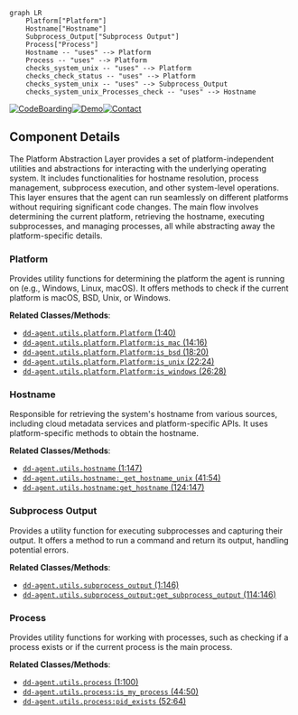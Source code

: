 ```mermaid
graph LR
    Platform["Platform"]
    Hostname["Hostname"]
    Subprocess_Output["Subprocess Output"]
    Process["Process"]
    Hostname -- "uses" --> Platform
    Process -- "uses" --> Platform
    checks_system_unix -- "uses" --> Platform
    checks_check_status -- "uses" --> Platform
    checks_system_unix -- "uses" --> Subprocess_Output
    checks_system_unix_Processes_check -- "uses" --> Hostname
```
[![CodeBoarding](https://img.shields.io/badge/Generated%20by-CodeBoarding-9cf?style=flat-square)](https://github.com/CodeBoarding/GeneratedOnBoardings)[![Demo](https://img.shields.io/badge/Try%20our-Demo-blue?style=flat-square)](https://www.codeboarding.org/demo)[![Contact](https://img.shields.io/badge/Contact%20us%20-%20codeboarding@gmail.com-lightgrey?style=flat-square)](mailto:codeboarding@gmail.com)

## Component Details

The Platform Abstraction Layer provides a set of platform-independent utilities and abstractions for interacting with the underlying operating system. It includes functionalities for hostname resolution, process management, subprocess execution, and other system-level operations. This layer ensures that the agent can run seamlessly on different platforms without requiring significant code changes. The main flow involves determining the current platform, retrieving the hostname, executing subprocesses, and managing processes, all while abstracting away the platform-specific details.

### Platform
Provides utility functions for determining the platform the agent is running on (e.g., Windows, Linux, macOS). It offers methods to check if the current platform is macOS, BSD, Unix, or Windows.


**Related Classes/Methods**:

- <a href="https://github.com/DataDog/dd-agent/blob/master/utils/jmx.py#L1-L40" target="_blank" rel="noopener noreferrer">`dd-agent.utils.platform.Platform` (1:40)</a>
- <a href="https://github.com/DataDog/dd-agent/blob/master/utils/jmx.py#L14-L16" target="_blank" rel="noopener noreferrer">`dd-agent.utils.platform.Platform:is_mac` (14:16)</a>
- <a href="https://github.com/DataDog/dd-agent/blob/master/utils/jmx.py#L18-L20" target="_blank" rel="noopener noreferrer">`dd-agent.utils.platform.Platform:is_bsd` (18:20)</a>
- <a href="https://github.com/DataDog/dd-agent/blob/master/utils/jmx.py#L22-L24" target="_blank" rel="noopener noreferrer">`dd-agent.utils.platform.Platform:is_unix` (22:24)</a>
- <a href="https://github.com/DataDog/dd-agent/blob/master/utils/jmx.py#L26-L28" target="_blank" rel="noopener noreferrer">`dd-agent.utils.platform.Platform:is_windows` (26:28)</a>


### Hostname
Responsible for retrieving the system's hostname from various sources, including cloud metadata services and platform-specific APIs. It uses platform-specific methods to obtain the hostname.


**Related Classes/Methods**:

- <a href="https://github.com/DataDog/dd-agent/blob/master/utils/jmx.py#L1-L147" target="_blank" rel="noopener noreferrer">`dd-agent.utils.hostname` (1:147)</a>
- <a href="https://github.com/DataDog/dd-agent/blob/master/utils/jmx.py#L41-L54" target="_blank" rel="noopener noreferrer">`dd-agent.utils.hostname:_get_hostname_unix` (41:54)</a>
- <a href="https://github.com/DataDog/dd-agent/blob/master/utils/jmx.py#L124-L147" target="_blank" rel="noopener noreferrer">`dd-agent.utils.hostname:get_hostname` (124:147)</a>


### Subprocess Output
Provides a utility function for executing subprocesses and capturing their output. It offers a method to run a command and return its output, handling potential errors.


**Related Classes/Methods**:

- <a href="https://github.com/DataDog/dd-agent/blob/master/utils/jmx.py#L1-L146" target="_blank" rel="noopener noreferrer">`dd-agent.utils.subprocess_output` (1:146)</a>
- <a href="https://github.com/DataDog/dd-agent/blob/master/utils/jmx.py#L114-L146" target="_blank" rel="noopener noreferrer">`dd-agent.utils.subprocess_output:get_subprocess_output` (114:146)</a>


### Process
Provides utility functions for working with processes, such as checking if a process exists or if the current process is the main process.


**Related Classes/Methods**:

- <a href="https://github.com/DataDog/dd-agent/blob/master/utils/jmx.py#L1-L100" target="_blank" rel="noopener noreferrer">`dd-agent.utils.process` (1:100)</a>
- <a href="https://github.com/DataDog/dd-agent/blob/master/utils/jmx.py#L44-L50" target="_blank" rel="noopener noreferrer">`dd-agent.utils.process:is_my_process` (44:50)</a>
- <a href="https://github.com/DataDog/dd-agent/blob/master/utils/jmx.py#L52-L64" target="_blank" rel="noopener noreferrer">`dd-agent.utils.process:pid_exists` (52:64)</a>